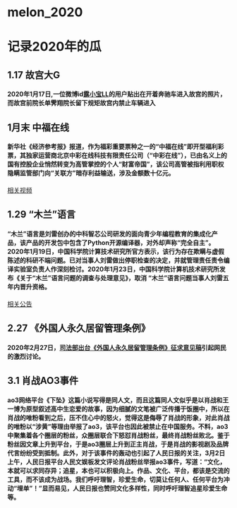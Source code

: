 # melon_2020
# 记录2020年的瓜

## 1.17 故宫大G
#### 2020年1月17日,一位微博id[露小宝LL](https://weibo.com/lubaby305?nick=%E9%9C%B2%E5%B0%8F%E5%AE%9DLL)的用户贴出在开着奔驰车进入故宫的照片，而故宫前院长单霁翔院长留下规矩故宫内禁止车辆进入


## 1月末 中福在线
#### 新华社《经济参考报》报道，作为福彩重要票种之一的“中福在线”即开型福利彩票，其独家运营商北京中彩在线科技有限责任公司（“中彩在线”），已由名义上的国有控股企业悄然转变为高管掌控的个人“财富帝国”，该公司高管被指利用职权隐瞒监管部门向“关联方”暗存利益输送，涉及金额数十亿元。

[相关视频](https://mp.weixin.qq.com/s/Tt0fsd2TP2PcKSjFat1iUw)

## 1.29 “木兰”语言
#### “木兰”语言是刘雷创办的中科智芯公司研发的面向青少年编程教育的集成化产品，该产品的开发包中包含了Python开源编译器，对外却声称“完全自主”。2020年1月19日，中国科学院计算技术研究所官方表示，该行为存在欺瞒与虚假陈述的科研不端问题。已对当事人刘雷做出停职检查的决定，并就管理责任责令编译实验室负责人作深刻检讨。2020年1月23日，中国科学院计算机技术研究所发布《关于“木兰”语言问题的调查与处理意见》，取消 “木兰”语言问题当事人刘雷五年内晋升资格。

[相关公告](http://www.ict.ac.cn/shye/tzgg/202001/t20200119_5489898.html)

## 2.27 《外国人永久居留管理条例》
#### 2020年2月27日，[司法部出台《外国人永久居留管理条例》征求意见稿](http://www.moj.gov.cn/government_public/content/2020-02/27/657_3242533.html)引起网民的激烈讨论。

## 3.1 肖战AO3事件
#### ao3网络平台《下坠》这篇小说写得是同人文，而且这篇同人文似乎是以肖战和王一博为原型叙述高中生恋爱的故事，因为细腻的文笔被广泛传播于饭圈中，所以在肖战的唯粉看到之后，压不住心中的怒火，觉得这是侮辱了肖战的形象，对此肖战的唯粉以“涉黄”等理由举报了ao3，该平台也因此被禁止在中国服务。不料，ao3中聚集着各个圈层的粉丝，众圈层联合下怒怼肖战粉丝，最终肖战粉丝败北。鉴于粉丝因文章上升到平台，于是ao3圈层上升到正主肖战，于是肖战的影视剧及品牌代言纷纷受到抵制。此外，对于该事件的轰动也引起了人民日报的关注，3月2日上午，人民日报平台人民文娱板发文评论肖战粉丝举报ao3事件，写道：“文化，本就可以求同存异；追星，本也可以积极向上。作品、文化、平台，都该是交流的工具，而不该成为战场。我们呼吁理智，珍爱生命，切莫让任何人、任何平台为冲动“埋单”！”显而易见，人民日报也赞同文化多样性，同时呼吁理智追星珍爱生命等。



